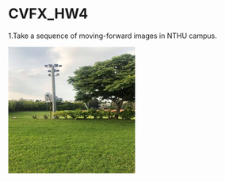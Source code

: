 # CVFX_HW4

1.Take a sequence of moving-forward images in NTHU campus.

![image](https://github.com/willy-lo/CVFX_HW4/blob/master/NTHU_campus/1.jpg)
